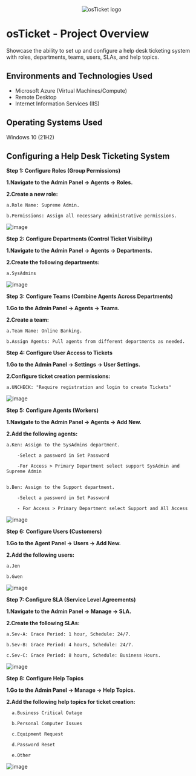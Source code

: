 <p align="center">
<img src="https://i.imgur.com/Clzj7Xs.png" alt="osTicket logo"/>
</p>

<h1>osTicket - Project Overview</h1>
Showcase the ability to set up and configure a help desk ticketing system with roles, departments, teams, users, SLAs, and help topics.<br />

<h2>Environments and Technologies Used</h2>

- Microsoft Azure (Virtual Machines/Compute)
- Remote Desktop
- Internet Information Services (IIS)

<h2>Operating Systems Used </h2>

Windows 10</b> (21H2)

<h2>Configuring a Help Desk Ticketing System</h2>

**Step 1: Configure Roles (Group Permissions)**

**1.Navigate to the Admin Panel -> Agents -> Roles.**

**2.Create a new role:**

    a.Role Name: Supreme Admin.
  
    b.Permissions: Assign all necessary administrative permissions.

![image](https://github.com/user-attachments/assets/7cc0b905-ec63-4b24-95c6-51382dbfef79)

  
**Step 2: Configure Departments (Control Ticket Visibility)**

**1.Navigate to the Admin Panel -> Agents -> Departments.**

**2.Create the following departments:**

    a.SysAdmins

![image](https://github.com/user-attachments/assets/77e50c32-00f9-4897-9802-a5c8abaee390)


  
**Step 3: Configure Teams (Combine Agents Across Departments)**

**1.Go to the Admin Panel -> Agents -> Teams.**

**2.Create a team:**

    a.Team Name: Online Banking.
  
    b.Assign Agents: Pull agents from different departments as needed.
  
**Step 4: Configure User Access to Tickets**

**1.Go to the Admin Panel -> Settings -> User Settings.**

**2.Configure ticket creation permissions:**

    a.UNCHECK: "Require registration and login to create Tickets"

![image](https://github.com/user-attachments/assets/dc77933e-684c-463a-ba95-5a7df2b97edf)

  
**Step 5: Configure Agents (Workers)**

**1.Navigate to the Admin Panel -> Agents -> Add New.**

**2.Add the following agents:**

    a.Ken: Assign to the SysAdmins department.    

        -Select a password in Set Password
    
        -For Access > Primary Department select support SysAdmin and Supreme Admin
    
  
    b.Ben: Assign to the Support department.

        -Select a password in Set Password
        
        - For Access > Primary Department select Support and All Access

![image](https://github.com/user-attachments/assets/547bc326-9548-49db-805b-13891bd49269)

  
**Step 6: Configure Users (Customers)**

**1.Go to the Agent Panel -> Users -> Add New.**

**2.Add the following users:**

    a.Jen
  
    b.Gwen

![image](https://github.com/user-attachments/assets/4f9eddb4-a4bf-4a46-a5ff-2f8b4a008794)


**Step 7: Configure SLA (Service Level Agreements)**

**1.Navigate to the Admin Panel -> Manage -> SLA.**

**2.Create the following SLAs:**

    a.Sev-A: Grace Period: 1 hour, Schedule: 24/7.
  
    b.Sev-B: Grace Period: 4 hours, Schedule: 24/7.
  
    c.Sev-C: Grace Period: 8 hours, Schedule: Business Hours.

![image](https://github.com/user-attachments/assets/60750a39-a391-43a2-8b28-f3adf16fcd7d)

  
**Step 8: Configure Help Topics**

**1.Go to the Admin Panel -> Manage -> Help Topics.**

**2.Add the following help topics for ticket creation:**

      a.Business Critical Outage
  
      b.Personal Computer Issues
  
      c.Equipment Request
  
      d.Password Reset
      
      e.Other

![image](https://github.com/user-attachments/assets/7341ef6a-e35c-4365-a397-945773d170f5)


